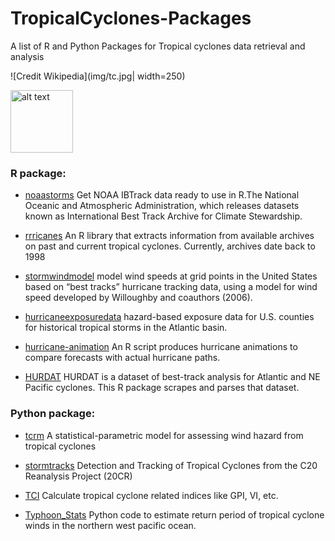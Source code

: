 # TropicalCyclones-Packages
A list of R and Python Packages for Tropical cyclones data retrieval and analysis

![Credit Wikipedia](img/tc.jpg| width=250)

<img src="https://www.google.com/url?sa=i&source=images&cd=&cad=rja&uact=8&ved=2ahUKEwjciZOmyeLmAhUIuRoKHR2MDXsQjRx6BAgBEAQ&url=https%3A%2F%2Fpublic.wmo.int%2Fen%2FAbout-us%2FFAQs%2Ffaqs-tropical-cyclones&psig=AOvVaw1zoY3ebJsVVhpSOqTpMor8&ust=1577973976837316" alt="alt text" width=100 height=100>

### R package:

* [noaastorms](https://github.com/basilesimon/noaastorms)
Get NOAA IBTrack data ready to use in R.The National Oceanic and Atmospheric Administration, which releases datasets known as International Best Track Archive for Climate Stewardship.


* [rrricanes](https://github.com/ropensci/rrricanes)
An R library that extracts information from available archives on past and current tropical cyclones. Currently, archives date back to 1998


* [stormwindmodel](https://github.com/geanders/stormwindmodel)
model wind speeds at grid points in the United States based on “best tracks” hurricane tracking data, using a model for wind speed developed by Willoughby and coauthors (2006).


* [hurricaneexposuredata](https://github.com/geanders/hurricaneexposuredata)
hazard-based exposure data for U.S. counties for historical tropical storms in the Atlantic basin. 

* [hurricane-animation](https://github.com/savagedata/hurricane-animation)
An R script produces hurricane animations to compare forecasts with actual hurricane paths.

* [HURDAT](https://github.com/timtrice/HURDAT)
HURDAT is a dataset of best-track analysis for Atlantic and NE Pacific cyclones. This R package scrapes and parses that dataset.

### Python package:

* [tcrm](https://github.com/GeoscienceAustralia/tcrm)
A statistical-parametric model for assessing wind hazard from tropical cyclones


* [stormtracks](https://github.com/markmuetz/stormtracks)
Detection and Tracking of Tropical Cyclones from the C20 Reanalysis Project (20CR)


* [TCI](https://github.com/wy2136/TCI)
Calculate tropical cyclone related indices like GPI, VI, etc.


* [Typhoon_Stats](https://github.com/iamjorob/Typhoon_Stats)
Python code to estimate return period of tropical cyclone winds in the northern west pacific ocean.




